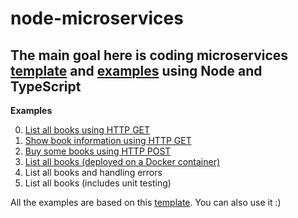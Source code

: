 # node-microservices
The main goal here is coding microservices [template](./00-template) and [examples](./01-examples) using Node and TypeScript
---

**Examples**

0. [List all books using HTTP GET](./01-examples/00-get)
1. [Show book information using HTTP GET](./01-examples/01-get-with-params)
2. [Buy some books using HTTP POST](./01-examples/02-post-with-params) 
3. [List all books (deployed on a Docker container)](./01-examples/03-get-and-docker)
4. List all books and handling errors
5. List all books (includes unit testing)

All the examples are based on this [template](./00-template). You can also use it :)

